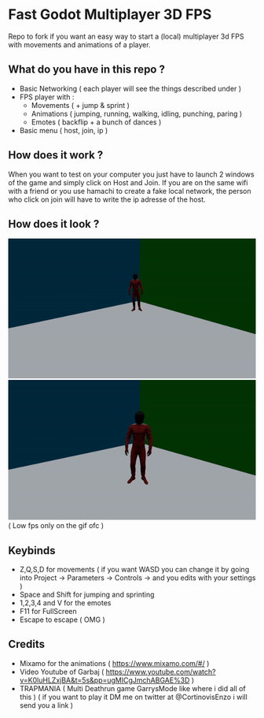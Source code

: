 # Fast Godot Multiplayer 3D FPS
Repo to fork if you want an easy way to start a (local) multiplayer 3d FPS with movements and animations of a player.

## What do you have in this repo ?
- Basic Networking ( each player will see the things described under )
- FPS player with :
    - Movements ( + jump & sprint )
    - Animations ( jumping, running, walking, idling, punching, paring )
    - Emotes ( backflip + a bunch of dances )
- Basic menu ( host, join, ip )

## How does it work ?
When you want to test on your computer you just have to launch 2 windows of the game and simply click on Host and Join. If you are on the same wifi with a friend or you use hamachi to create a fake local network, the person who click on join will have to write the ip adresse of the host.

## How does it look ?

![](demo1.gif)
![](demo2.gif)
( Low fps only on the gif ofc )

## Keybinds
- Z,Q,S,D for movements ( if you want WASD you can change it by going into Project -> Parameters -> Controls -> and you edits with your settings )
- Space and Shift for jumping and sprinting
- 1,2,3,4 and V for the emotes
- F11 for FullScreen
- Escape to escape ( OMG )

## Credits
- Mixamo for the animations ( https://www.mixamo.com/#/ )
- Video Youtube of Garbaj ( https://www.youtube.com/watch?v=K0luHLZxjBA&t=5s&pp=ugMICgJmchABGAE%3D )
- TRAPMANIA ( Multi Deathrun game GarrysMode like where i did all of this ) ( if you want to play it DM me on twitter at @CortinovisEnzo i will send you a link )
